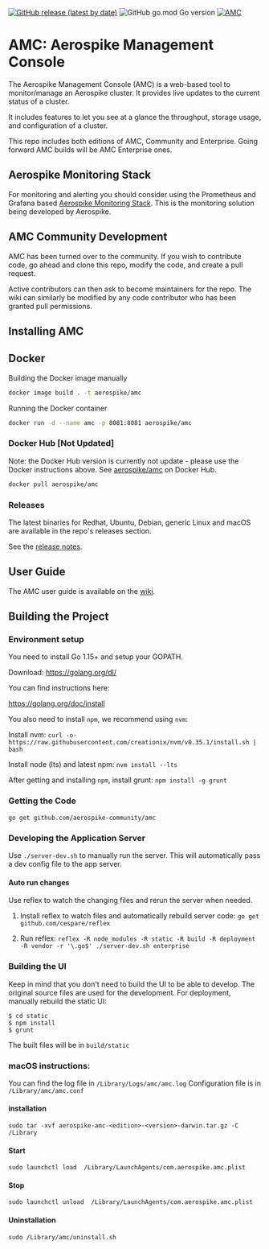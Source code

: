 [![GitHub release (latest by date)](https://img.shields.io/github/v/release/aerospike-community/amc)](https://github.com/aerospike-community/amc/releases/latest)
![GitHub go.mod Go version](https://img.shields.io/github/go-mod/go-version/aerospike-community/amc)
[![AMC](https://goreportcard.com/badge/github.com/aerospike-community/amc)](https://goreportcard.com/report/github.com/aerospike-community/amc)

# AMC: Aerospike Management Console

The Aerospike Management Console (AMC) is a web-based tool to monitor/manage an
Aerospike cluster. It provides live updates to the current status of a cluster.

It includes features to let you see at a glance the throughput, storage usage,
and configuration of a cluster.

This repo includes both editions of AMC, Community and Enterprise. Going forward
AMC builds will be AMC Enterprise ones.

## Aerospike Monitoring Stack
For monitoring and alerting you should consider using the Prometheus and Grafana based [Aerospike Monitoring Stack](https://github.com/aerospike/aerospike-monitoring). This is the monitoring solution being developed by Aerospike.

## AMC Community Development

AMC has been turned over to the community. If you wish to contribute code,
go ahead and clone this repo, modify the code, and create a pull request.

Active contributors can then ask to become maintainers for the repo.
The wiki can similarly be modified by any code contributor who has been granted
pull permissions.

## Installing AMC

## Docker
Building the Docker image manually
```bash
docker image build . -t aerospike/amc
```

Running the Docker container
```bash
docker run -d --name amc -p 8081:8081 aerospike/amc
```

### Docker Hub [Not Updated]
Note: the Docker Hub version is currently not update - please use the Docker instructions above.
See [aerospike/amc](https://hub.docker.com/r/aerospike/amc) on Docker Hub.

```bash
docker pull aerospike/amc
```

### Releases
The latest binaries for Redhat, Ubuntu, Debian, generic Linux and macOS are
available in the repo's releases section.

See the [release notes](CHANGELOG.md).

## User Guide

The AMC user guide is available on the [wiki](https://github.com/aerospike-community/amc/wiki).


## Building the Project

### Environment setup

You need to install Go 1.15+ and setup your GOPATH.

Download: https://golang.org/dl/

You can find instructions here:

https://golang.org/doc/install

You also need to install `npm`, we recommend using `nvm`:

Install nvm: `curl -o- https://raw.githubusercontent.com/creationix/nvm/v0.35.1/install.sh | bash`

Install node (lts) and latest npm: `nvm install --lts`

After getting and installing `npm`, install grunt: `npm install -g grunt`

### Getting the Code

`go get github.com/aerospike-community/amc`

### Developing the Application Server
Use `./server-dev.sh` to manually run the server. This will automatically pass a dev config file to the app server.

#### Auto run changes
Use reflex to watch the changing files and rerun the server when needed.

1. Install reflex to watch files and automatically rebuild server code:
`go get github.com/cespare/reflex`

2. Run reflex:
`reflex -R node_modules -R static -R build -R deployment -R vendor -r '\.go$' ./server-dev.sh enterprise`

### Building the UI
Keep in mind that you don't need to build the UI to be able to develop. The original source files are used for the development.
For deployment, manually rebuild the static UI:
```shell
$ cd static
$ npm install
$ grunt
```

The built files will be in `build/static`

### macOS instructions:

You can find the log file in `/Library/Logs/amc/amc.log`
Configuration file is in `/Library/amc/amc.conf`

#### installation
`sudo tar -xvf aerospike-amc-<edition>-<version>-darwin.tar.gz -C /Library`

#### Start
`sudo launchctl load  /Library/LaunchAgents/com.aerospike.amc.plist`

#### Stop
`sudo launchctl unload  /Library/LaunchAgents/com.aerospike.amc.plist`

#### Uninstallation
`sudo /Library/amc/uninstall.sh`

